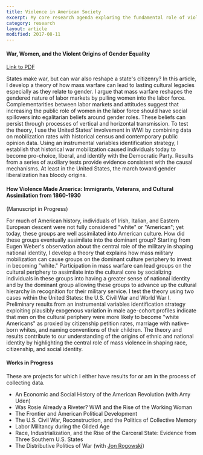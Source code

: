 ```yaml
---
title: Violence in American Society
excerpt: My core research agenda exploring the fundamental role of violence in shaping American political economy.
category: research
layout: article
modified: 2017-08-11
---
```


#### War, Women, and the Violent Origins of Gender Equality

[Link to PDF]({{site.url}}/files/ww1-political-v1.pdf)

States make war, but can war also reshape a state's citizenry? In this article, I develop a theory of how mass warfare can lead to lasting cultural legacies especially as they relate to gender. I argue that mass warfare reshapes the gendered nature of labor markets by pulling women into the labor force. Complementarities between labor markets and attitudes suggest that increasing the public role of women in the labor force should have social spillovers into egalitarian beliefs around gender roles. These beliefs can persist through processes of vertical and horizontal transmission. To test the theory, I use the United States' involvement in WWI by combining data on mobilization rates with historical census and contemporary public opinion data. Using an instrumental variables identification strategy, I establish that historical war mobilization caused individuals today to become pro-choice, liberal, and identify with the Democratic Party. Results from a series of auxiliary tests provide evidence consistent with the causal mechanisms. At least in the United States, the march toward gender liberalization has bloody origins.

#### How Violence Made America: Immigrants, Veterans, and Cultural Assimilation from 1860-1930

\(Manuscript in Progress\)

For much of American history, individuals of Irish, Italian, and Eastern European descent were not fully considered "white" or "American"; yet today, these groups are well assimilated into American culture. How did these groups eventually assimilate into the dominant group? Starting from Eugen Weber's observation about the central role of the military in shaping national identity, I develop a theory that explains how mass military mobilization can cause groups on the dominant culture periphery to invest in becoming "white." Participation in mass warfare can lead groups on the cultural periphery to assimilate into the cultural core by socializing individuals in these groups into having a greater sense of national identity and by the dominant group allowing these groups to advance up the cultural hierarchy in recognition for their military service. I test the theory using two cases within the United States: the U.S. Civil War and World War I. Preliminary results from an instrumental variables identification strategy exploiting plausibly exogenous variation in male age-cohort profiles indicate that men on the cultural periphery were more likely to become "white Americans" as proxied by citizenship petition rates, marriage with native-born whites, and naming conventions of their children. The theory and results contribute to our understanding of the origins of ethnic and national identity by highlighting the central role of mass violence in shaping race, citizenship, and social identity.

#### Works in Progress

These are projects for which I either have results for or am in the process of collecting data.

* An Economic and Social History of the American Revolution \(with Amy Uden\)
* Was Rosie Already a Riveter? WWI and the Rise of the Working Woman
* The Frontier and American Political Development
* The U.S. Civil War, Reconstruction, and the Politics of Collective Memory
* Labor Militancy during the Gilded Age
* Race, Industrialization, and the Rise of the Carceral State: Evidence from Three Southern U.S. States
* The Distributive Politics of War \(with [Jon Rogowski](https://scholar.harvard.edu/rogowski)\)